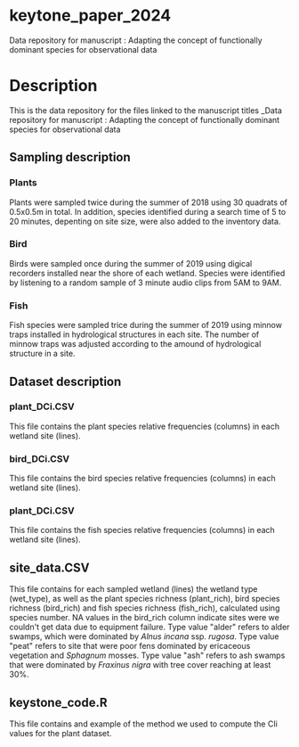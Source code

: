 # keytone_paper_2024
Data repository for manuscript : Adapting the concept of functionally dominant species for observational data

# Description
This is the data repository for the files linked to the manuscript titles _Data repository for manuscript : Adapting the concept of functionally dominant species for observational data

## Sampling description

### Plants
Plants were sampled twice during the summer of 2018 using 30 quadrats of 0.5x0.5m in total. In addition, species identified during a search time of 5 to 20 minutes, depenting on site size, were also added to the inventory data.

### Bird
Birds were sampled once during the summer of 2019 using digical recorders installed near the shore of each wetland. Species were identified by listening to a random sample of 3 minute audio clips from 5AM to 9AM.

### Fish
Fish species were sampled trice during the summer of 2019 using minnow traps installed in hydrological structures in each site. The number of minnow traps was adjusted according to the amound of hydrological structure in a site.

## Dataset description

### plant_DCi.CSV
This file contains the plant species relative frequencies (columns) in each wetland site (lines).

### bird_DCi.CSV
This file contains the bird species relative frequencies (columns) in each wetland site (lines).

### plant_DCi.CSV
This file contains the fish species relative frequencies (columns) in each wetland site (lines).

## site_data.CSV
This file contains for each sampled wetland (lines) the wetland type (wet_type), as well as the plant species richness (plant_rich), bird species richness (bird_rich) and fish species richness (fish_rich), calculated using species number. NA values in the bird_rich column indicate sites were we couldn't get data due to equipment failure. Type value "alder" refers to alder swamps, which were dominated by _Alnus incana_ ssp. _rugosa_. Type value "peat" refers to site that were poor fens dominated by ericaceous vegetation and _Sphagnum_ mosses. Type value "ash" refers to ash swamps that were dominated by _Fraxinus nigra_ with tree cover reaching at least 30%.

## keystone_code.R
This file contains and example of the method we used to compute the CIi values for the plant dataset.
